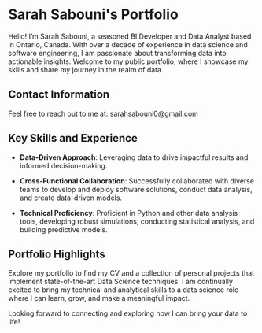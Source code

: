 # Sarah Sabouni's Portfolio

Hello! I’m Sarah Sabouni, a seasoned BI Developer and Data Analyst based in Ontario, Canada. With over a decade of experience in data science and software engineering, I am passionate about transforming data into actionable insights. Welcome to my public portfolio, where I showcase my skills and share my journey in the realm of data.

## Contact Information

Feel free to reach out to me at: sarahsabouni0@gmail.com

## Key Skills and Experience

* **Data-Driven Approach**: Leveraging data to drive impactful results and informed decision-making.

* **Cross-Functional Collaboration**: Successfully collaborated with diverse teams to develop and deploy software solutions, conduct data analysis, and create data-driven models.

* **Technical Proficiency**: Proficient in Python and other data analysis tools, developing robust simulations, conducting statistical analysis, and building predictive models.

## Portfolio Highlights

Explore my portfolio to find my CV and a collection of personal projects that implement state-of-the-art Data Science techniques. I am continually excited to bring my technical and analytical skills to a data science role where I can learn, grow, and make a meaningful impact.

Looking forward to connecting and exploring how I can bring your data to life!
